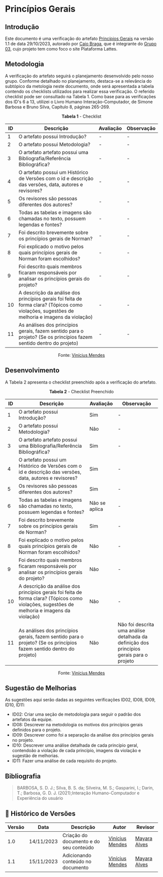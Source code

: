 # Princípios Gerais

## Introdução
Este documento é uma verificação do artefato [Princípios Gerais](https://interacao-humano-computador.github.io/2023.2-PlataformaLattes/analise-de-requisitos/principios-gerais/) na versão 1.1 de data 29/10/2023, autorado por [Caio Braga](https://github.com/caioalvesbraga), que é integrante do  [Grupo 03](https://interacao-humano-computador.github.io/2023.2-PlataformaLattes/),  cujo projeto tem como foco o site Plataforma Lattes.

## Metodologia
A verificação do artefato seguirá o planejamento desenvolvido pelo nosso grupo. Conforme detalhado no planejamento, destaca-se a relevância do subtópico da metologia neste documento, onde será apresentada a tabela contendo os checklists utilizados para realizar essa verificação. O referido checklist pode ser consultado na Tabela 1. Como base para as verificações dos ID's 6 a 13, utilizei o Livro Humano Interação-Computador, de Simone Barbosa e Bruno Silva, Capítulo 8, páginas 265-269.


<center>
  
**Tabela 1** - Checklist

| ID  | Descrição     | Avaliação | Observação |
|-----| --------------------------------------------------------------------------------------------------------------- | --------- | --------- |
| 1   | O artefato possui Introdução?                                                                          | -        | - |
| 2 | O artefato possui Metodologia? | - | - |
| 3   | O artefato artefato possui uma Bibliografia/Referência Bibliográfica?                                  | -        | - |
| 4   | O artefato possui um Histórico de Versões com o id e descrição das versões, data, autores e revisores? | -        | - |
| 5   | Os revisores são pessoas diferentes dos autores?|-|-|
| 6 |  Todas as tabelas e imagens são chamadas no texto, possuem legendas e fontes?|-|-|
| 7 | Foi descrito brevemente sobre os princípios gerais de Norman? | - | - |
| 8 | Foi explicado o motivo pelos quais princípios gerais de Norman foram escolhidos? | - | - |
| 9 | Foi descrito quais membros ficaram responsáveis por analisar os princípios gerais do projeto? |- |- |
| 10 | A descrição da análise dos princípios gerais foi feita de forma clara? (Tópicos como violações, sugestões de melhoria e imagens da violação) | - | - |
| 11 | As análises dos princípios gerais, fazem sentido para o projeto? (Se os princípios fazem sentido dentro do projeto) | - | - |

Fonte: [Vinícius Mendes](https://github.com/yabamiah)
</center>

## Desenvolvimento
A Tabela 2 apresenta o checklist preenchido após a verificação do artefato.

<center>
  
**Tabela 2** - Checklist Preenchido

| ID  | Descrição     | Avaliação | Observação |
|-----| --------------------------------------------------------------------------------------------------------------- | --------- | --------- |
| 1   | O artefato possui Introdução?                                                                          | Sim        | - |
| 2 | O artefato possui Metodologia? | Não | - |
| 3   | O artefato artefato possui uma Bibliografia/Referência Bibliográfica?                                  | Sim        | - |
| 4   | O artefato possui um Histórico de Versões com o id e descrição das versões, data, autores e revisores? | Sim        | - |
| 5   | Os revisores são pessoas diferentes dos autores?|Sim|-|
| 6 |  Todas as tabelas e imagens são chamadas no texto, possuem legendas e fontes?|Não se aplica|-|
| 7 | Foi descrito brevemente sobre os princípios gerais de Norman? | Sim | - |
| 8 | Foi explicado o motivo pelos quais princípios gerais de Norman foram escolhidos? | Não | - |
| 9 | Foi descrito quais membros ficaram responsáveis por analisar os princípios gerais do projeto? |Não |- |
| 10 | A descrição da análise dos princípios gerais foi feita de forma clara? (Tópicos como violações, sugestões de melhoria e imagens da violação) | Não | - |
| 11 | As análises dos princípios gerais, fazem sentido para o projeto? (Se os princípios fazem sentido dentro do projeto) | Não | Não foi descrita uma análise detalhada da definição dos princípios gerais para o projeto |

Fonte: [Vinícius Mendes](https://github.com/yabamiah)
</center>

## Sugestão de Melhorias
As sugestões aqui serão dadas as seguintes verificações ID02, ID08, ID09, ID10, ID11:

- ID02: Criar uma seção de metodologia para seguir o padrão dos artefatos da equipe.
- ID08: Descrever na metodologia os motivos dos princípios gerais definidos para o projeto.
- ID09: Descrever como foi a separação da análise dos princípios gerais no projeto.
- ID10: Descrever uma análise detalhada de cada princípio geral, contendoão a violação de cada princípio, imagens da violação e sugestão de melhorias.
- ID11: Fazer uma análise de cada requisito do projeto.

## Bibliografia

> BARBOSA, S. D. J.; Silva, B. S. da; Silveira, M. S.; Gasparini, I.; Darin, T.; Barbosa, G. D. J. (2021);Interação Humano-Computador e Experiência do usuário

## 📑 Histórico de Versões

| Versão | Data | Descrição | Autor | Revisor |
|--------|------|------------|------|---------|
| 1.0 | 14/11/2023 | Criação do documento e do seu conteúdo |  [Vinícius Mendes](https://github.com/yabamiah)| [Mayara Alves](https://github.com/Mayara-tech) | 
| 1.1 | 15/11/2023 | Adicionando conteúdo no documento |  [Vinícius Mendes](https://github.com/yabamiah)|  [Mayara Alves](https://github.com/Mayara-tech)| 
